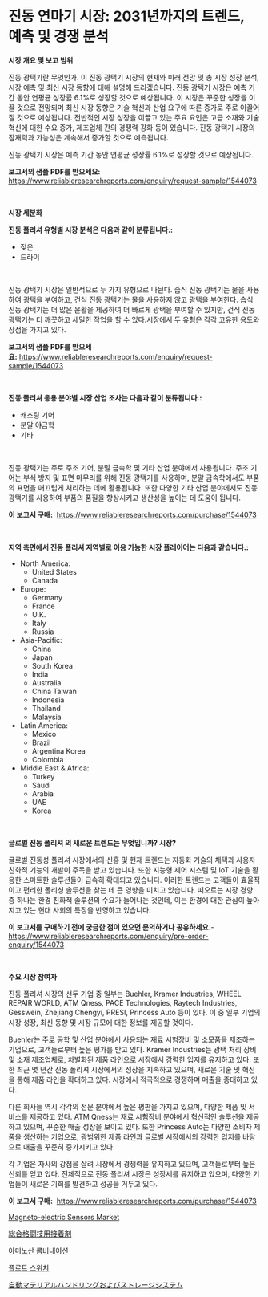 <p><h1>진동 연마기 시장: 2031년까지의 트렌드, 예측 및 경쟁 분석</h1></p><p><strong>시장 개요 및 보고 범위</strong></p>
<p><p>진동 광택기란 무엇인가. 이 진동 광택기 시장의 현재와 미래 전망 및 총 시장 성장 분석, 시장 예측 및 최신 시장 동향에 대해 설명해 드리겠습니다. 진동 광택기 시장은 예측 기간 동안 연평균 성장률 6.1%로 성장할 것으로 예상됩니다. 이 시장은 꾸준한 성장을 이끌 것으로 전망되며 최신 시장 동향은 기술 혁신과 산업 요구에 따른 증가로 주로 이끌어질 것으로 예상됩니다. 전반적인 시장 성장을 이끌고 있는 주요 요인은 고급 소재와 기술 혁신에 대한 수요 증가, 제조업체 간의 경쟁력 강화 등이 있습니다. 진동 광택기 시장의 잠재력과 가능성은 계속해서 증가할 것으로 예측됩니다.</p><p>진동 광택기 시장은 예측 기간 동안 연평균 성장률 6.1%로 성장할 것으로 예상됩니다.</p></p>
<p><strong>보고서의 샘플 PDF를 받으세요:</strong> <a href="https://www.reliableresearchreports.com/enquiry/request-sample/1544073">https://www.reliableresearchreports.com/enquiry/request-sample/1544073</a></p>
<p>&nbsp;</p>
<p><strong>시장 세분화</strong></p>
<p><strong>진동 폴리셔 유형별 시장 분석은 다음과 같이 분류됩니다.:</strong></p>
<p><ul><li>젖은</li><li>드라이</li></ul></p>
<p>&nbsp;</p>
<p><p>진동 광택기 시장은 일반적으로 두 가지 유형으로 나뉜다. 습식 진동 광택기는 물을 사용하여 광택을 부여하고, 건식 진동 광택기는 물을 사용하지 않고 광택을 부여한다. 습식 진동 광택기는 더 많은 윤활을 제공하여 더 빠르게 광택을 부여할 수 있지만, 건식 진동 광택기는 더 깨끗하고 세밀한 작업을 할 수 있다.시장에서 두 유형은 각각 고유한 용도와 장점을 가지고 있다.</p></p>
<p><strong>보고서의 샘플 PDF를 받으세요:</strong>&nbsp;<a href="https://www.reliableresearchreports.com/enquiry/request-sample/1544073">https://www.reliableresearchreports.com/enquiry/request-sample/1544073</a></p>
<p>&nbsp;</p>
<p><strong> 진동 폴리셔 응용 분야별 시장 산업 조사는 다음과 같이 분류됩니다.:</strong></p>
<p><ul><li>캐스팅 기어</li><li>분말 야금학</li><li>기타</li></ul></p>
<p>&nbsp;</p>
<p><p>진동 광택기는 주로 주조 기어, 분말 금속학 및 기타 산업 분야에서 사용됩니다. 주조 기어는 부식 방지 및 표면 마무리를 위해 진동 광택기를 사용하며, 분말 금속학에서도 부품의 표면을 매끄럽게 처리하는 데에 활용됩니다. 또한 다양한 기타 산업 분야에서도 진동 광택기를 사용하여 부품의 품질을 향상시키고 생산성을 높이는 데 도움이 됩니다.</p></p>
<p><strong>이 보고서 구매:</strong>&nbsp; <a href="https://www.reliableresearchreports.com/purchase/1544073">https://www.reliableresearchreports.com/purchase/1544073</a></p>
<p>&nbsp;</p>
<p><strong>지역 측면에서 진동 폴리셔 지역별로 이용 가능한 시장 플레이어는 다음과 같습니다.:</strong></p>
<p><ul>
    <li>
        North America:
        <ul>
            <li>United States</li>
            <li>Canada</li>
        </ul>
    </li>
    <li>
        Europe:
        <ul>
            <li>Germany</li>
            <li>France</li>
            <li>U.K.</li>
            <li>Italy</li>
            <li>Russia</li>
        </ul>
    </li>
    <li>
        Asia-Pacific:
        <ul>
            <li>China</li>
            <li>Japan</li>
            <li>South Korea</li>
            <li>India</li>
            <li>Australia</li>
            <li>China Taiwan</li>
            <li>Indonesia</li>
            <li>Thailand</li>
            <li>Malaysia</li>
        </ul>
    </li>
    <li>
        Latin America:
        <ul>
            <li>Mexico</li>
            <li>Brazil</li>
            <li>Argentina Korea</li>
            <li>Colombia</li>
        </ul>
    </li>
    <li>
        Middle East & Africa:
        <ul>
            <li>Turkey</li>
            <li>Saudi</li>
            <li>Arabia</li>
            <li>UAE</li>
            <li>Korea</li>
        </ul>
    </li>
    </ul></p>
<p>&nbsp;</p>
<p><strong>글로벌 진동 폴리셔 의 새로운 트렌드는 무엇입니까? 시장?</strong></p>
<p><p>글로벌 진동성 폴리셔 시장에서의 신흥 및 현재 트렌드는 자동화 기술의 채택과 사용자 친화적 기능의 개발이 주목을 받고 있습니다. 또한 지능형 제어 시스템 및 IoT 기술을 활용한 스마트한 솔루션들이 급속히 확대되고 있습니다. 이러한 트렌드는 고객들이 효율적이고 편리한 폴리싱 솔루션을 찾는 데 큰 영향을 미치고 있습니다. 떠오르는 시장 경향 중 하나는 환경 친화적 솔루션의 수요가 늘어나는 것인데, 이는 환경에 대한 관심이 높아지고 있는 현대 사회의 특징을 반영하고 있습니다.</p></p>
<p><strong>이 보고서를 구매하기 전에 궁금한 점이 있으면 문의하거나 공유하세요.</strong>- <a href="https://www.reliableresearchreports.com/enquiry/pre-order-enquiry/1544073">https://www.reliableresearchreports.com/enquiry/pre-order-enquiry/1544073</a></p>
<p>&nbsp;</p>
<p><strong>주요 시장 참여자</strong></p>
<p><p>진동 폴리셔 시장의 선두 기업 중 일부는 Buehler, Kramer Industries, WHEEL REPAIR WORLD, ATM Qness, PACE Technologies, Raytech Industries, Gesswein, Zhejiang Chengyi, PRESI, Princess Auto 등이 있다. 이 중 일부 기업의 시장 성장, 최신 동향 및 시장 규모에 대한 정보를 제공할 것이다. </p><p>Buehler는 주로 공학 및 산업 분야에서 사용되는 재료 시험장비 및 소모품을 제조하는 기업으로, 고객들로부터 높은 평가를 받고 있다. Kramer Industries는 광택 처리 장비 및 소재 제조업체로, 차별화된 제품 라인으로 시장에서 강력한 입지를 유지하고 있다. 또한 최근 몇 년간 진동 폴리셔 시장에서의 성장을 지속하고 있으며, 새로운 기술 및 혁신을 통해 제품 라인을 확대하고 있다. 시장에서 적극적으로 경쟁하며 매출을 증대하고 있다.</p><p>다른 회사들 역시 각각의 전문 분야에서 높은 평판을 가지고 있으며, 다양한 제품 및 서비스를 제공하고 있다. ATM Qness는 재료 시험장비 분야에서 혁신적인 솔루션을 제공하고 있으며, 꾸준한 매출 성장을 보이고 있다. 또한 Princess Auto는 다양한 소비자 제품을 생산하는 기업으로, 광범위한 제품 라인과 글로벌 시장에서의 강력한 입지를 바탕으로 매출을 꾸준히 증가시키고 있다.</p><p>각 기업은 자사의 강점을 살려 시장에서 경쟁력을 유지하고 있으며, 고객들로부터 높은 신뢰를 얻고 있다. 전체적으로 진동 폴리셔 시장은 성장세를 유지하고 있으며, 다양한 기업들이 새로운 기회를 발견하고 성공을 거두고 있다.</p></p>
<p><strong>이 보고서 구매:</strong>&nbsp;&nbsp;<a href="https://www.reliableresearchreports.com/purchase/1544073">https://www.reliableresearchreports.com/purchase/1544073</a></p>
<p><p><a href="https://github.com/lubmix/Market-Research-Report-List-2/blob/main/magneto-electric-sensors-market.md">Magneto-electric Sensors Market</a></p><p><a href="https://medium.com/@jeannesawayn2023/mma%E6%8E%A5%E7%9D%80%E5%89%A4%E5%B8%82%E5%A0%B4%E3%81%AE%E5%88%86%E6%9E%90%E3%81%A82024%E5%B9%B4%E3%81%8B%E3%82%892031%E5%B9%B4%E3%81%BE%E3%81%A7%E3%81%AE%E3%82%B5%E3%82%A4%E3%82%BA%E3%81%AE%E4%BA%88%E6%B8%AC-0dc8324c0f15">総合格闘技用接着剤</a></p><p><a href="https://medium.com/@santiagoiza565682023/%EC%95%84%EB%AF%B8%EB%85%B8%EC%82%B0-%EC%A1%B0%ED%95%A9-%EC%8B%9C%EC%9E%A5-%EC%A0%90%EC%9C%A0%EC%9C%A8-%EB%B3%80%ED%99%94-%EB%B0%8F-%EC%8B%9C%EC%9E%A5-%EC%84%B1%EC%9E%A5-%EC%B6%94%EC%9D%B4-2024-2031-8df343ab490d">아미노산 콤비네이션</a></p><p><a href="https://medium.com/@dudleyferry/%ED%94%8C%EB%A1%9C%ED%8A%B8-%EC%8A%A4%EC%9C%84%EC%B9%98-%EC%8B%9C%EC%9E%A5-%EC%8B%9C%EC%9E%A5-cagr-%EC%8B%9C%EC%9E%A5-%ED%8A%B8%EB%A0%8C%EB%93%9C-%EB%B0%8F-%EC%84%B1%EC%9E%A5-%EC%A0%84%EB%9E%B5%EC%97%90-%EB%8C%80%ED%95%9C-%ED%86%B5%EC%B0%B0%EB%A0%A5-b87b9807b4ad">플로트 스위치</a></p><p><a href="https://medium.com/@melliestracke2023/%E8%87%AA%E5%8B%95%E7%89%A9%E6%B5%81%E3%81%8A%E3%82%88%E3%81%B3%E4%BF%9D%E7%AE%A1%E3%82%B7%E3%82%B9%E3%83%86%E3%83%A0%E3%81%AE%E5%B8%82%E5%A0%B4%E3%81%AF-%E5%B8%82%E5%A0%B4%E3%82%B7%E3%82%A7%E3%82%A2-%E3%82%B5%E3%82%A4%E3%82%BA-%E3%81%8A%E3%82%88%E3%81%B32031%E5%B9%B4%E3%81%BE%E3%81%A7%E3%81%AE%E4%BA%88%E6%B8%AC%E3%81%AB%E7%84%A6%E7%82%B9%E3%82%92%E5%BD%93%E3%81%A6%E3%81%A6%E3%81%84%E3%81%BE%E3%81%99-aaf7f022115e">自動マテリアルハンドリングおよびストレージシステム</a></p></p>

